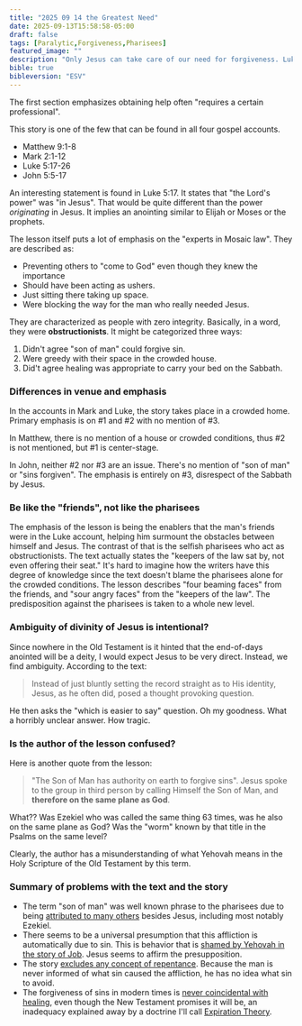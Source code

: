 ```yaml
---
title: "2025 09 14 the Greatest Need"
date: 2025-09-13T15:58:58-05:00
draft: false
tags: [Paralytic,Forgiveness,Pharisees]
featured_image: ""
description: "Only Jesus can take care of our need for forgiveness. Luke 5:17-26."
bible: true
bibleversion: "ESV"
---
```


The first section emphasizes obtaining help often "requires a certain professional".

This story is one of the few that can be found in all four gospel accounts.

- Matthew 9:1-8
- Mark 2:1-12
- Luke 5:17-26
- John 5:5-17

An interesting statement is found in Luke 5:17.  It states that "the Lord's power" was "in Jesus". That would be quite different than the power *originating* in Jesus.  It implies an anointing similar to Elijah or Moses or the prophets.

The lesson itself puts a lot of emphasis on the "experts in Mosaic law". They are described as:

- Preventing others to "come to God" even though they knew the importance
- Should have been acting as ushers.
- Just sitting there taking up space.
- Were blocking the way for the man who really needed Jesus.

They are characterized as people with zero integrity. Basically, in a word, they were **obstructionists**. It might be categorized three ways:

1. Didn't agree "son of man" could forgive sin.
2. Were greedy with their space in the crowded house.
3. Did't agree healing was appropriate to carry your bed on the Sabbath.

### Differences in venue and emphasis

In the accounts in Mark and Luke, the story takes place in a crowded home.  Primary emphasis is on #1 and #2 with no mention of #3. 

In Matthew, there is no mention of a house or crowded conditions, thus #2 is not mentioned, but #1 is center-stage.

In John, neither #2 nor #3 are an issue.  There's no mention of "son of man" or "sins forgiven". The emphasis is entirely on #3, disrespect of the Sabbath by Jesus.

### Be like the "friends", not like the pharisees

The emphasis of the lesson is being the enablers that the man's friends were in the Luke account, helping him surmount the obstacles between himself and Jesus. The contrast of that is the selfish pharisees who act as obstructionists.  The text actually states the "keepers of the law sat by, not even offering their seat." It's hard to imagine how the writers have this degree of knowledge since the text doesn't blame the pharisees alone for the crowded conditions. The lesson describes "four beaming faces" from the friends, and "sour angry faces" from the "keepers of the law". The predisposition against the pharisees is taken to a whole new level.

### Ambiguity of divinity of Jesus is intentional?

Since nowhere in the Old Testament is it hinted that the end-of-days anointed will be a deity, I would expect Jesus to be very direct.  Instead, we find ambiguity.  According to the text:

> Instead of just bluntly setting the record straight as to His identity, Jesus, as he often did, posed a thought provoking question.

He then asks the "which is easier to say" question.  Oh my goodness. What a horribly unclear answer. How tragic.

### Is the author of the lesson confused?

Here is another quote from the lesson:

> "The Son of Man has authority on earth to forgive sins".  Jesus spoke to the group in third person by calling Himself the Son of Man, and **therefore on the same plane as God**. 

What?? Was Ezekiel who was called the same thing 63 times, was he also on the same plane as God?  Was the "worm" known by that title in the Psalms on the same level?

Clearly, the author has a misunderstanding of what Yehovah means in the Holy Scripture of the Old Testament by this term.

### Summary of problems with the text and the story

- The term "son of man" was well known phrase to the pharisees due to being [attributed to many others](./../../questions/could-ezekiel-forgive-sin) besides Jesus, including most notably Ezekiel.
- There seems to be a universal presumption that this affliction is automatically due to sin. This is behavior that is [shamed by Yehovah in the story of Job](./../../questions/presumption-sin-causes-affliction/). Jesus seems to affirm the presupposition.
- The story [excludes any concept of repentance](./../../questions/paralytic-repentence-missing/). Because the man is never informed of what sin caused the affliction, he has no idea what sin to avoid.
- The forgiveness of sins in modern times is [never coincidental with healing](./../../questions/affliction-removed-by-forgiveness), even though the New Testament promises it will be, an inadequacy explained away by a doctrine I'll call [Expiration Theory](./../../questions/who-picks-expiration-dates).
